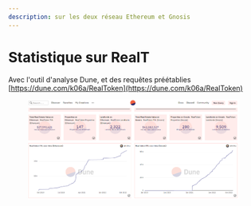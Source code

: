```yaml
---
description: sur les deux réseau Ethereum et Gnosis
---
```


# Statistique sur RealT

Avec l'outil d'analyse Dune, et des requêtes préétablies \
&#x20;                                                    [https://dune.com/k06a/RealToken](https://dune.com/k06a/RealToken)

<figure><img src="../../.gitbook/assets/image (6) (1).png" alt=""><figcaption></figcaption></figure>
